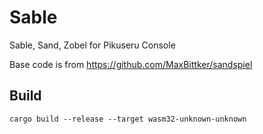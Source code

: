 # Sable
Sable, Sand, Zobel for Pikuseru Console

Base code is from https://github.com/MaxBittker/sandspiel

## Build

```
cargo build --release --target wasm32-unknown-unknown
```